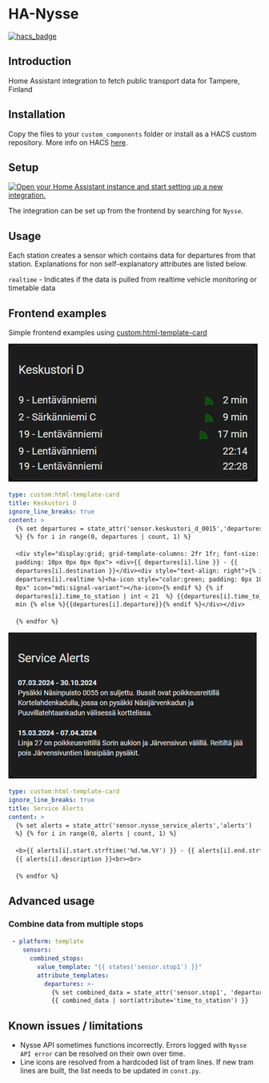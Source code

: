 # HA-Nysse

[![hacs_badge](https://img.shields.io/badge/HACS-Custom-41BDF5.svg?style=for-the-badge)](https://github.com/hacs/integration)

## Introduction

Home Assistant integration to fetch public transport data for Tampere, Finland

## Installation

Copy the files to your `custom_components` folder or install as a HACS custom repository. More info on HACS [here](https://hacs.xyz/).

## Setup

[![Open your Home Assistant instance and start setting up a new integration.](https://my.home-assistant.io/badges/config_flow_start.svg)](https://my.home-assistant.io/redirect/config_flow_start/?domain=nysse)

The integration can be set up from the frontend by searching for `Nysse`.

## Usage

Each station creates a sensor which contains data for departures from that station. Explanations for non self-explanatory attributes are listed below.

`realtime` - Indicates if the data is pulled from realtime vehicle monitoring or timetable data

## Frontend examples

Simple frontend examples using [custom:html-template-card](https://github.com/PiotrMachowski/Home-Assistant-Lovelace-HTML-Jinja2-Template-card)

![Example](https://github.com/warrior25/HA-Nysse/raw/main/docs/frontend_example.jpg)

```yaml
type: custom:html-template-card
title: Keskustori D
ignore_line_breaks: true
content: >
  {% set departures = state_attr('sensor.keskustori_d_0015','departures')
  %} {% for i in range(0, departures | count, 1) %}

  <div style="display:grid; grid-template-columns: 2fr 1fr; font-size: 20px;
  padding: 10px 0px 0px 0px"> <div>{{ departures[i].line }} - {{
  departures[i].destination }}</div><div style="text-align: right">{% if
  departures[i].realtime %}<ha-icon style="color:green; padding: 0px 10px 0px
  0px" icon="mdi:signal-variant"></ha-icon>{% endif %} {% if
  departures[i].time_to_station | int < 21  %} {{departures[i].time_to_station}}
  min {% else %}{{departures[i].departure}}{% endif %}</div></div>

  {% endfor %}
```

![Service Alerts](https://github.com/warrior25/HA-Nysse/raw/main/docs/service_alerts.jpg)

```yaml
type: custom:html-template-card
ignore_line_breaks: true
title: Service Alerts
content: >
  {% set alerts = state_attr('sensor.nysse_service_alerts','alerts')
  %} {% for i in range(0, alerts | count, 1) %}

  <b>{{ alerts[i].start.strftime('%d.%m.%Y') }} - {{ alerts[i].end.strftime('%d.%m.%Y') }}</b><br>
  {{ alerts[i].description }}<br><br>

  {% endfor %}
```

## Advanced usage

### Combine data from multiple stops

```yaml
 - platform: template
    sensors:
      combined_stops:
        value_template: "{{ states('sensor.stop1') }}"
        attribute_templates:
          departures: >-
            {% set combined_data = state_attr('sensor.stop1', 'departures') + state_attr('sensor.stop2', 'departures') %}
            {{ combined_data | sort(attribute='time_to_station') }}
```

## Known issues / limitations

- Nysse API sometimes functions incorrectly. Errors logged with `Nysse API error` can be resolved on their own over time.
- Line icons are resolved from a hardcoded list of tram lines. If new tram lines are built, the list needs to be updated in `const.py`.
